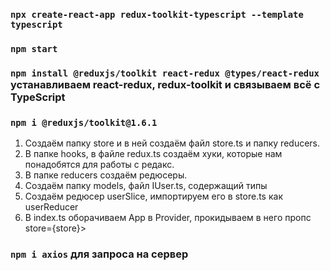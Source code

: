 ### `npx create-react-app redux-toolkit-typescript --template typescript`

### `npm start`

### `npm install @reduxjs/toolkit react-redux @types/react-redux` устанавливаем react-redux, redux-toolkit и связываем всё с TypeScript

### `npm i @reduxjs/toolkit@1.6.1`

1. Создаём папку store и в ней создаём файл store.ts и папку reducers.
2. В папке hooks, в файле redux.ts создаём хуки, которые нам понадобятся для работы с редакс.
3. В папке reducers создаём редюсеры.
4. Создаём папку models, файл IUser.ts, содержащий типы
5. Создаём редюсер userSlice, импортируем его в store.ts как userReducer
6. В index.ts оборачиваем App в Provider, прокидываем в него пропс store={store}>

### `npm i axios` для запроса на сервер
